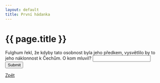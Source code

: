 ```yaml
---
layout: default
title: První hádanka
---
```

<div class="uvod">
<h1>{{ page.title }}</h1>

<p>
 <form name="myForm" onsubmit="return validateForm1()" method="post">
Fulghum řekl, že kdyby tato osobnost byla jeho předkem, vysvětlilo by to jeho náklonnost k Čechům. O kom mluvil? <input type="text" name="fname">
<input type="submit" value="Submit">
</form> 
</p>

 <a href="{{ site.baseurl }}/uvody/fulghum_uvod.html">Zpět</a>

</div> 
<script src="{{ site.baseurl }}/assets/js/hadanky_rf.js"></script> 